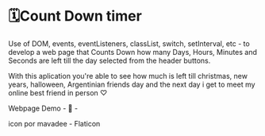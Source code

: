 # 🗓Count Down timer
Use of DOM, events, eventListeners, classList, switch, setInterval, etc - to develop a web page that Counts Down how many Days, Hours, Minutes and Seconds are left till the day selected from the header buttons.

With this aplication you're able to see how much is left till christmas, new years, halloween, Argentinian friends day and the next day i get to meet my online best friend in person ♡

Webpage Demo - 
🔗 - 

icon por mavadee - Flaticon
